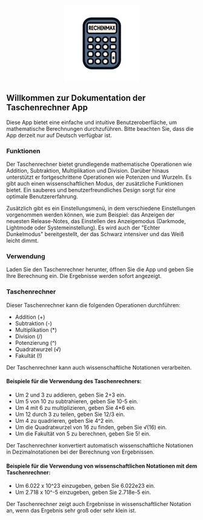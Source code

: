 <div align="center">
  <img src="RechenMaxIcon.jpg" alt="RechenMax Logo" width="200"/>
</div>  

## Willkommen zur Dokumentation der Taschenrechner App

Diese App bietet eine einfache und intuitive Benutzeroberfläche, um mathematische Berechnungen durchzuführen. Bitte beachten Sie, dass die App derzeit nur auf Deutsch verfügbar ist.

### Funktionen

Der Taschenrechner bietet grundlegende mathematische Operationen wie Addition, Subtraktion, Multiplikation und Division. Darüber hinaus unterstützt er fortgeschrittene Operationen wie Potenzen und Wurzeln. Es gibt auch einen wissenschaftlichen Modus, der zusätzliche Funktionen bietet. Ein sauberes und benutzerfreundliches Design sorgt für eine optimale Benutzererfahrung.

Zusätzlich gibt es ein Einstellungsmenü, in dem verschiedene Einstellungen vorgenommen werden können, wie zum Beispiel: das Anzeigen der neuesten Release-Notes, das Einstellen des Anzeigemodus (Darkmode, Lightmode oder Systemeinstellung). Es wird auch der "Echter Dunkelmodus" bereitgestellt, der das Schwarz intensiver und das Weiß leicht dimmt.

### Verwendung

Laden Sie den Taschenrechner herunter, öffnen Sie die App und geben Sie Ihre Berechnung ein. Die Ergebnisse werden sofort angezeigt.

### Taschenrechner

Dieser Taschenrechner kann die folgenden Operationen durchführen:

- Addition (+)
- Subtraktion (-)
- Multiplikation (*)
- Division (/)
- Potenzierung (^)
- Quadratwurzel (√)
- Fakultät (!)

Der Taschenrechner kann auch wissenschaftliche Notationen verarbeiten.

#### Beispiele für die Verwendung des Taschenrechners:

- Um 2 und 3 zu addieren, geben Sie 2+3 ein.
- Um 5 von 10 zu subtrahieren, geben Sie 10-5 ein.
- Um 4 mit 6 zu multiplizieren, geben Sie 4*6 ein.
- Um 12 durch 3 zu teilen, geben Sie 12/3 ein.
- Um 4 zu quadrieren, geben Sie 4^2 ein.
- Um die Quadratwurzel von 16 zu finden, geben Sie √(16) ein.
- Um die Fakultät von 5 zu berechnen, geben Sie 5! ein.

Der Taschenrechner konvertiert automatisch wissenschaftliche Notationen in Dezimalnotationen bei der Berechnung von Ergebnissen.

#### Beispiele für die Verwendung von wissenschaftlichen Notationen mit dem Taschenrechner:

- Um 6.022 x 10^23 einzugeben, geben Sie 6.022e23 ein.
- Um 2.718 x 10^-5 einzugeben, geben Sie 2.718e-5 ein.

Der Taschenrechner zeigt auch Ergebnisse in wissenschaftlicher Notation an, wenn das Ergebnis sehr groß oder sehr klein ist.
